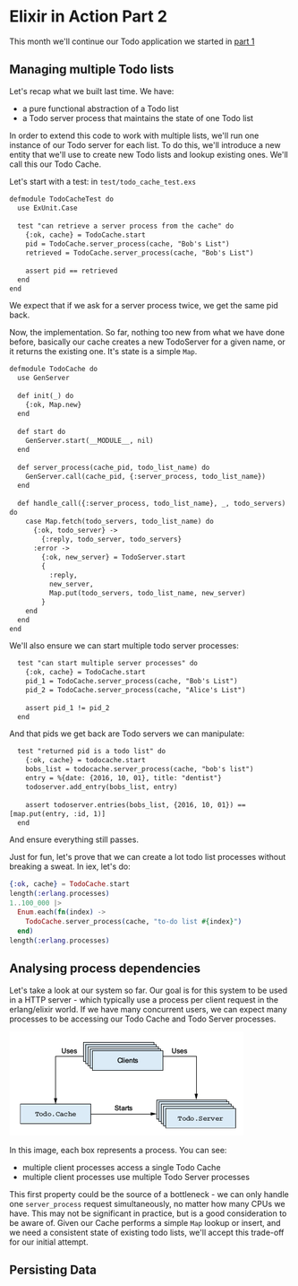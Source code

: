 # Elixir in Action Part 2

This month we'll continue our Todo application we started in [part 1](./elixir_in_action_part_1.md)

## Managing multiple Todo lists

Let's recap what we built last time. We have:
 - a pure functional abstraction of a Todo list
 - a Todo server process that maintains the state of one Todo list
 
 In order to extend this code to work with multiple lists, we'll run one instance of our Todo server for each list. To do this,
 we'll introduce a new entity that we'll use to create new Todo lists and lookup existing ones. We'll call this our Todo Cache.
 
 Let's start with a test:
 in `test/todo_cache_test.exs`
```
defmodule TodoCacheTest do
  use ExUnit.Case

  test "can retrieve a server process from the cache" do
    {:ok, cache} = TodoCache.start
    pid = TodoCache.server_process(cache, "Bob's List")
    retrieved = TodoCache.server_process(cache, "Bob's List")

    assert pid == retrieved
  end
end
``` 
We expect that if we ask for a server process twice, we get the same pid back.

Now, the implementation. So far, nothing too new from what we have done before, basically our cache creates a new TodoServer for a given
name, or it returns the existing one. It's state is a simple `Map`.

```
defmodule TodoCache do
  use GenServer

  def init(_) do
    {:ok, Map.new}
  end

  def start do
    GenServer.start(__MODULE__, nil)
  end

  def server_process(cache_pid, todo_list_name) do
    GenServer.call(cache_pid, {:server_process, todo_list_name})
  end

  def handle_call({:server_process, todo_list_name}, _, todo_servers) do
    case Map.fetch(todo_servers, todo_list_name) do
      {:ok, todo_server} ->
        {:reply, todo_server, todo_servers}
      :error ->
        {:ok, new_server} = TodoServer.start
        {
          :reply,
          new_server,
          Map.put(todo_servers, todo_list_name, new_server)
        }
    end
  end
end
```

We'll also ensure we can start multiple todo server processes:
```
  test "can start multiple server processes" do
    {:ok, cache} = TodoCache.start
    pid_1 = TodoCache.server_process(cache, "Bob's List")
    pid_2 = TodoCache.server_process(cache, "Alice's List")

    assert pid_1 != pid_2
  end
```
And that pids we get back are Todo servers we can manipulate:
```
  test "returned pid is a todo list" do
    {:ok, cache} = todocache.start
    bobs_list = todocache.server_process(cache, "bob's list")
    entry = %{date: {2016, 10, 01}, title: "dentist"}
    todoserver.add_entry(bobs_list, entry)

    assert todoserver.entries(bobs_list, {2016, 10, 01}) == [map.put(entry, :id, 1)]
  end
```
And ensure everything still passes.

Just for fun, let's prove that we can create a lot todo list processes without breaking a sweat. In iex, let's do:

```elixir
{:ok, cache} = TodoCache.start
length(:erlang.processes)
1..100_000 |>
  Enum.each(fn(index) ->
    TodoCache.server_process(cache, "to-do list #{index}")
  end)
length(:erlang.processes)
```

## Analysing process dependencies 
Let's take a look at our system so far. Our goal is for this system to be used in a HTTP server - which typically use a process per client request in the erlang/elixir world. If we have many concurrent users, we can expect many processes to be accessing our Todo Cache and Todo Server processes.

![Process dependencies](./elixir_in_action_images/todo-server-processes.png)

In this image, each box represents a process. You can see:
 - multiple client processes access a single Todo Cache
 - multiple client processes use multiple Todo Server processes 
 
This first property could be the source of a bottleneck - we can only handle one `server_process` request simultaneously, no matter
how many CPUs we have. This may not be significant in practice, but is a good consideration to be aware of. Given our Cache performs a simple `Map` lookup or insert, and we need a consistent state of existing todo lists, we'll accept this trade-off for our initial attempt.

## Persisting Data


